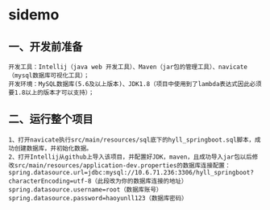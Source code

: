 # sidemo

## 一、开发前准备
    开发工具：Intellij（java web 开发工具）、Maven（jar包的管理工具）、navicate（mysql数据库可视化工具）；
    开发环境：MySQL数据库(5.6及以上版本)、JDK1.8（项目中使用到了lambda表达式因此必须要1.8以上的版本才可以支持）；
## 二、运行整个项目
    1、打开navicate执行src/main/resources/sql底下的hyll_springboot.sql脚本，成功创建数据库，并初始化数据。
    2、打开Intellij从github上导入该项目，并配置好JDK，maven，且成功导入jar包以后修改src/main/resources/application-dev.properties的数据库连接配置：
    spring.datasource.url=jdbc:mysql://10.6.71.236:3306/hyll_springboot?characterEncoding=utf-8（此段改为你的数据库连接的地址）
    spring.datasource.username=root（数据库账号）
    spring.datasource.password=haoyunll123（数据库密码）

